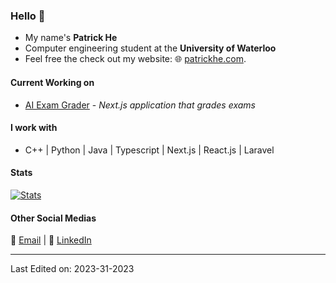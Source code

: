 ### Hello 👋
* My name's **Patrick He**
* Computer engineering student at the **University of Waterloo**
* Feel free the check out my website: 🌐 [patrickhe.com](https://patrickhe.com).

#### Current Working on
* [AI Exam Grader](https://github.com/he-patrick/ai-exam-grader) - *Next.js application that grades exams*

#### I work with
* C++ | Python | Java | Typescript | Next.js | React.js | Laravel

 #### Stats
[![Stats](https://github-readme-stats.vercel.app/api?username=he-patrick)](https://github.com/he-patrick)

#### Other Social Medias
📧 [Email](mailto:he.patrick2005@gmail.com) | 💼 [LinkedIn](https://www.linkedin.com/in/patrickhe2005/)

-----

Last Edited on: 2023-31-2023
